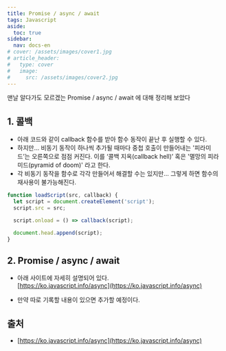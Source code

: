 ```yaml
---
title: Promise / async / await
tags: Javascript
aside:
  toc: true
sidebar:
  nav: docs-en
# cover: /assets/images/cover1.jpg
# article_header:
#   type: cover
#   image:
#     src: /assets/images/cover2.jpg
---
```


맨날 알다가도 모르겠는 Promise / async / await 에 대해 정리해 보았다

<!-- more -->

## 1. 콜백
- 아래 코드와 같이 callback 함수를 받아 함수 동작이 끝난 후 실행할 수 있다.
- 하지만... 비동기 동작이 하나씩 추가될 때마다 중첩 호출이 만들어내는 '피라미드’는 오른쪽으로 점점 커진다. 이를 ‘콜백 지옥(callback hell)’ 혹은 '멸망의 피라미드(pyramid of doom)' 라고 한다.
- 각 비동기 동작을 함수로 각각 만들어서 해결할 수는 있지만... 그렇게 하면 함수의 재사용이 불가능해진다.

```javascript
function loadScript(src, callback) {
  let script = document.createElement('script');
  script.src = src;

  script.onload = () => callback(script);

  document.head.append(script);
}
```

## 2. Promise / async / await
- 아래 사이트에 자세히 설명되어 있다. <br>
[https://ko.javascript.info/async](https://ko.javascript.info/async)

- 만약 따로 기록할 내용이 있으면 추가할 예정이다.

## 출처
- [https://ko.javascript.info/async](https://ko.javascript.info/async)